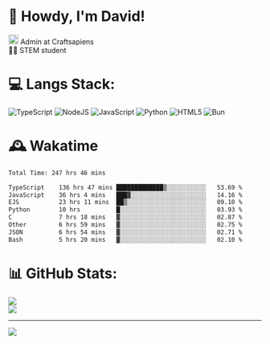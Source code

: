# 👋 Howdy, I'm David!
<img src="https://cdn.discordapp.com/role-icons/959259258829021255/243d02ee3fbd0821de14bf13a0cde87b.webp?size=2048" height=20> Admin at Craftsapiens<br>👨‍🔬 STEM student

# 💻 Langs Stack:
![TypeScript](https://img.shields.io/badge/typescript-%23007ACC.svg?style=for-the-badge&logo=typescript&logoColor=white) ![NodeJS](https://img.shields.io/badge/node.js-6DA55F?style=for-the-badge&logo=node.js&logoColor=white) ![JavaScript](https://img.shields.io/badge/javascript-%23323330.svg?style=for-the-badge&logo=javascript&logoColor=%23F7DF1E) ![Python](https://img.shields.io/badge/python-3670A0?style=for-the-badge&logo=python&logoColor=ffdd54)  ![HTML5](https://img.shields.io/badge/html5-%23E34F26.svg?style=for-the-badge&logo=html5&logoColor=white) ![Bun](https://img.shields.io/badge/Bun-%23000000.svg?style=for-the-badge&logo=bun&logoColor=white) 

# 🕰️ Wakatime 
<!--START_SECTION:waka-->

```txt
Total Time: 247 hrs 46 mins

TypeScript    136 hrs 47 mins █████████████▒░░░░░░░░░░░   53.69 %
JavaScript    36 hrs 4 mins   ███▓░░░░░░░░░░░░░░░░░░░░░   14.16 %
EJS           23 hrs 11 mins  ██▒░░░░░░░░░░░░░░░░░░░░░░   09.10 %
Python        10 hrs          █░░░░░░░░░░░░░░░░░░░░░░░░   03.93 %
C             7 hrs 18 mins   ▓░░░░░░░░░░░░░░░░░░░░░░░░   02.87 %
Other         6 hrs 59 mins   ▓░░░░░░░░░░░░░░░░░░░░░░░░   02.75 %
JSON          6 hrs 54 mins   ▓░░░░░░░░░░░░░░░░░░░░░░░░   02.71 %
Bash          5 hrs 20 mins   ▓░░░░░░░░░░░░░░░░░░░░░░░░   02.10 %
```

<!--END_SECTION:waka-->

# 📊 GitHub Stats:

![](https://github-readme-stats.vercel.app/api?username=davidcanas&theme=dark&hide_border=false&count_private=true)<br/>
![](https://github-readme-stats.vercel.app/api/top-langs/?username=davidcanas&theme=dark&hide_border=false&include_all_commits=true&count_private=true&layout=compact)

---
[![](https://visitcount.itsvg.in/api?id=davidcanas&icon=0&color=0)](https://visitcount.itsvg.in)

